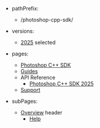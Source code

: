 - pathPrefix:
    - /photoshop-cpp-sdk/

- versions:
    - [2025](/) selected

- pages:
    - [Photoshop C++ SDK](/)
    - [Guides](/guides/index.md)
    - API Reference
        - [Photoshop C++ SDK 2025](/api/index.md)
    - [Support](/support/)

- subPages:
    - [Overview](/support/) header
        - [Help](/support/)
